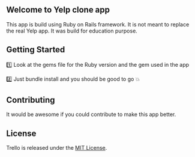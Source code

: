## Welcome to Yelp clone app

This app is build using Ruby on Rails framework. It is not meant to replace the 
real Yelp app. It was build for education purpose. 

## Getting Started

:one: Look at the gems file for the Ruby version and the gem used in the app

:two: Just bundle install and you should be good to go :collision:

## Contributing

It would be awesome if you could contribute to make this app better.

## License

Trello is released under the 
[MIT License](http://www.opensource.org/licenses/MIT).

